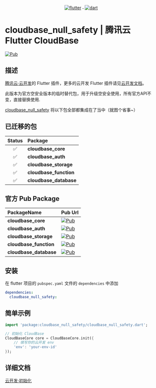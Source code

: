 <p align="center">
  <a href="https://flutter.dev/">
    <img src="https://www.vectorlogo.zone/logos/flutterio/flutterio-ar21.svg" alt="flutter" style="vertical-align:top; margin:4px;">
  </a>
  <a href="https://dart.dev/">
    <img src="https://www.vectorlogo.zone/logos/dartlang/dartlang-ar21.svg" alt="dart" style="vertical-align:top; margin:4px;">
  </a>
</p>

# cloudbase_null_safety | 腾讯云 Flutter CloudBase

[![Pub](https://img.shields.io/pub/v/cloudbase_null_safety)](https://pub.flutter-io.cn/packages/cloudbase_null_safety)

## 描述

[腾讯云·云开发](https://www.cloudbase.net/)的 Flutter 插件，更多的云开发 Flutter 插件请见[云开发文档](https://docs.cloudbase.net/api-reference/flutter/install)。

此版本为官方空安全版本的临时替代包，用于升级空安全使用，所有官方API不变，直接替换使用.

[cloudbase_null_safety](https://pub.flutter-io.cn/packages/cloudbase_null_safet) 将以下包全部都集成在了当中（就图个省事~）
<!-- [![Pub](https://shields.io/badge/pub-v1.1.2-ff69b4)](https://pub.flutter-io.cn/packages/cloudbase_null_safety) -->

## 已迁移的包
|Status|Package|
| :-: |:--- |
| ✅ | **cloudbase_core**     | 
| ✅ | **cloudbase_auth**     | 
| ✅ | **cloudbase_storage**  | 
| ✅ | **cloudbase_function** |
| ✅ | **cloudbase_database** |

## 官方 Pub Package
|PackageName|Pub Url|
| :------------ |:---------------|
| **cloudbase_core** | [![Pub](https://img.shields.io/pub/v/cloudbase_core)]() |
| **cloudbase_auth** | [![Pub](https://img.shields.io/pub/v/cloudbase_auth)]() |
| **cloudbase_storage** | [![Pub](https://img.shields.io/pub/v/cloudbase_storage)]() |
| **cloudbase_function** | [![Pub](https://img.shields.io/pub/v/cloudbase_function)]() |
| **cloudbase_database** | [![Pub](https://img.shields.io/pub/v/cloudbase_database)]() |


## 安装

在 flutter 项目的 `pubspec.yaml` 文件的 `dependencies` 中添加

```yaml
dependencies:
  cloudbase_null_safety: 
```

## 简单示例

```dart
import 'package:cloudbase_null_safety/cloudbase_null_safety.dart';

// 初始化 CloudBase
CloudBaseCore core = CloudBaseCore.init({
    // 填写你的云开发 env
    'env': 'your-env-id'
});
```

## 详细文档

[云开发·初始化](https://docs.cloudbase.net/api-reference/flutter/initialization)
